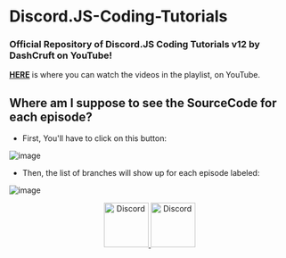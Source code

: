 # Discord.JS-Coding-Tutorials

### Official Repository of Discord.JS Coding Tutorials v12 by DashCruft on YouTube!

**[HERE](http://bit.ly/3teos3y)** is where you can watch the videos in the playlist, on YouTube.

## Where am I suppose to see the SourceCode for each episode?

- First, You'll have to click on this button:

![image](https://user-images.githubusercontent.com/59381835/145103628-90d502e9-b484-4a7d-889d-9ccf159d243d.png)

- Then, the list of branches will show up for each episode labeled:<br>

![image](https://user-images.githubusercontent.com/59381835/145103527-63c85472-5ffd-484b-80af-d0979e65c35e.png)


<div align="center">
  <a href="https://dashcruft.com/discord">
    <img src="https://user-images.githubusercontent.com/59381835/92191514-d649ad80-ee18-11ea-9bc4-e95c7a122a99.png" alt="Discord" width="80"/>
  </a>
  <a href="https://youtube.com/dashcruft">
    <img src="https://user-images.githubusercontent.com/59381835/92191346-676c5480-ee18-11ea-8240-e416eb1a5b5d.png" alt="Discord" width="80"/>
  </a>
</div>
